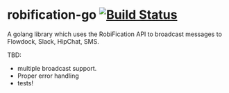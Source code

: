 # robification-go [![Build Status](https://travis-ci.org/josemrobles/robification-go.svg?branch=master)](https://travis-ci.org/josemrobles/robification-go)
A golang library which uses the RobiFication API to broadcast messages to Flowdock, Slack, HipChat, SMS.

TBD:
- multiple broadcast support.
- Proper error handling
- tests!
